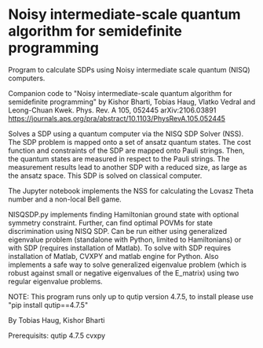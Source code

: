 # Noisy intermediate-scale quantum algorithm for semidefinite programming

Program to calculate SDPs using Noisy intermediate scale quantum (NISQ) computers.

Companion code to "Noisy intermediate-scale quantum algorithm for semidefinite programming" by Kishor Bharti, Tobias Haug, Vlatko Vedral and Leong-Chuan Kwek.
Phys. Rev. A 105, 052445
arXiv:2106.03891
https://journals.aps.org/pra/abstract/10.1103/PhysRevA.105.052445


Solves a SDP using a quantum computer via the NISQ SDP Solver (NSS). The SDP problem is mapped onto a set of ansatz quantum states. The cost function and constraints of the SDP are mapped onto Pauli strings.
Then, the quantum states are measured in respect to the Pauli strings. 
The measurement results lead to another SDP with a reduced size, as large as the ansatz space. This SDP is solved on classical computer.

The Jupyter notebook implements the NSS for calculating the Lovasz Theta number and a non-local Bell game.

NISQSDP.py implements finding Hamiltonian ground state with optional symmetry constraint. Further, can find optimal POVMs for state discrimination using NISQ SDP.
Can be run either using generalized eigenvalue problem (standalone with Python, limited to Hamiltonians) or with SDP (requires installation of Matlab). To solve with SDP requires installation of Matlab, CVXPY and matlab engine for Python. 
Also implements a safe way to solve generalized eigenvalue problem (which is robust against small or negative eigenvalues of the E_matrix) using two regular eigenvalue problems.

NOTE: This program runs only up to qutip version 4.7.5, to install please use "pip install qutip==4.7.5"

By Tobias Haug, Kishor Bharti

Prerequisits:
qutip 4.7.5
cvxpy
